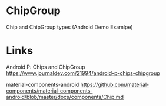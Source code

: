 # ChipGroup
Chip and ChipGroup types (Android Demo Examlpe)

# Links
Android P: Chips and ChipGroup
https://www.journaldev.com/21994/android-p-chips-chipgroup

material-components-android
https://github.com/material-components/material-components-android/blob/master/docs/components/Chip.md
